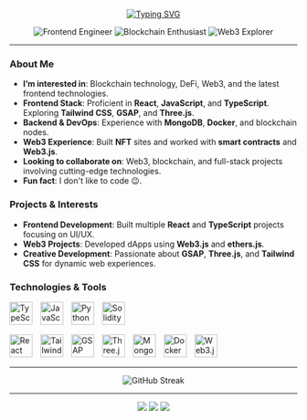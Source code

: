 <div align='center'>
<p>
<a href="https://git.io/typing-svg"><img src="https://readme-typing-svg.demolab.com?font=Fira+Code&pause=1000&color=FF4500&lines=Hello%2C+I'm+Saad+Altaf%F0%9F%91%8B;Frontend+Developer" alt="Typing SVG" /></a>
</p>
</div>

<p align="center">
  <img src="https://img.shields.io/badge/-Frontend%20Engineer-FF4500?style=for-the-badge" alt="Frontend Engineer"/> <!-- Tomato red -->
  <img src="https://img.shields.io/badge/-Blockchain%20Enthusiast-FFD700?style=for-the-badge" alt="Blockchain Enthusiast"/> <!-- Green for the bandana -->
  <img src="https://img.shields.io/badge/-Web3%20Explorer-FF4500?style=for-the-badge" alt="Web3 Explorer"/> <!-- Fiery orange for Web3 Explorer -->
</p>

---

### About Me
-  **I’m interested in**: Blockchain technology, DeFi, Web3, and the latest frontend technologies.
-  **Frontend Stack**: Proficient in **React**, **JavaScript**, and **TypeScript**. Exploring **Tailwind CSS**, **GSAP**, and **Three.js**.
-  **Backend & DevOps**: Experience with **MongoDB**, **Docker**, and blockchain nodes.
-  **Web3 Experience**: Built **NFT** sites and worked with **smart contracts** and **Web3.js**.
-  **Looking to collaborate on**: Web3, blockchain, and full-stack projects involving cutting-edge technologies.
-  **Fun fact**: I don't like to code 😉.



### Projects & Interests
- **Frontend Development**: Built multiple **React** and **TypeScript** projects focusing on UI/UX.
- **Web3 Projects**: Developed dApps using **Web3.js** and **ethers.js**.
- **Creative Development**: Passionate about **GSAP**, **Three.js**, and **Tailwind CSS** for dynamic web experiences.


### Technologies & Tools
<p align="start">
  <img src="https://cdn.jsdelivr.net/gh/devicons/devicon/icons/typescript/typescript-original.svg" alt="TypeScript" width="40" height="40" style="margin-right: 10px;"/>
  <img src="https://cdn.jsdelivr.net/gh/devicons/devicon/icons/javascript/javascript-original.svg" alt="JavaScript" width="40" height="40" style="margin-right: 10px;"/>
  <img src="https://cdn.jsdelivr.net/gh/devicons/devicon/icons/python/python-original.svg" alt="Python" width="40" height="40" style="margin-right: 10px;"/>
  <img src="https://cdn.jsdelivr.net/gh/devicons/devicon/icons/solidity/solidity-original.svg" alt="Solidity" width="40" height="40" style="margin-right: 10px;"/>
</p>

<p align="start">
  <img src="https://cdn.jsdelivr.net/gh/devicons/devicon/icons/react/react-original.svg" alt="React" width="40" height="40" style="margin-right: 10px;"/>
  <img src="https://img.icons8.com/color/48/000000/tailwindcss.png" alt="Tailwind CSS" width="40" height="40" style="margin-right: 10px;"/>
  <img src="https://cdn.worldvectorlogo.com/logos/gsap-greensock.svg" alt="GSAP" width="40" height="40" style="margin-right: 10px;"/>
  <img src="https://cdn.jsdelivr.net/gh/devicons/devicon/icons/threejs/threejs-original-wordmark.svg" alt="Three.js" width="40" height="40" style="background-color: white; margin-right: 10px;"/>
  <img src="https://cdn.jsdelivr.net/gh/devicons/devicon/icons/mongodb/mongodb-original.svg" alt="MongoDB" width="40" height="40" style="margin-right: 10px;"/>
  <img src="https://cdn.jsdelivr.net/gh/devicons/devicon/icons/docker/docker-original.svg" alt="Docker" width="40" height="40" style="margin-right: 10px;"/>
  <img src="https://cryptologos.cc/logos/ethereum-eth-logo.svg?v=024" alt="Web3.js" width="40" height="40" style="margin-right: 10px;"/>
</p>

---

<p align="center" bg-[#0c1118]>
  <img src="https://github-readme-streak-stats.herokuapp.com/?user=ignismeow&theme=radical&background=0c1118" alt="GitHub Streak"/>
</p>

---

<p align="center">
  <a href="https://x.com/IgnisMeow"><img src="https://img.shields.io/badge/X-@IgnisMeow-FF4500?style=for-the-badge&logo=x"/></a>
  <a href="mailto:ignismeowofficial@gmail.com"><img src="https://img.shields.io/badge/ignismeowofficial@gmail.com-FFD700?style=for-the-badge&logo=gmail"/></a>
  <a href="https://t.me/ignismeow"><img src="https://img.shields.io/badge/Telegram-@ignismeow-FF4500?style=for-the-badge&logo=telegram"/></a>
</p>
